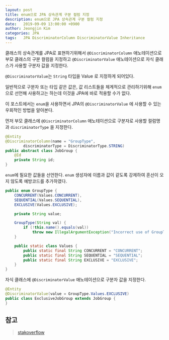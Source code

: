 ```yaml
---
layout: post
title: enum으로 JPA 상속관계 구분 컬럼 지정 
description: enum으로 JPA 상속관계 구분 컬럼 지정
date:   2019-09-09 13:00:00 +0900
author: Jeongjin Kim
categories: JPA
tags:	JPA DiscriminatorColumn DiscriminatorValue Inheritance
---
```


클래스의 상속관계를 JPA로 표현하기위해서 `@DiscriminatorColumn` 애노테이션으로 부모 클래스의 구분 컬럼을 지정하고 `@DiscriminatorValue` 애노테이션으로 자식 클래스가 사용할 구분자 값을 지정한다.

`@DiscriminatorValue`는 `String` 타입을 Value 로 지정하게 되어있다.

일반적으로 구분자 또는 타입 같은 값은, 값 리스트들을 체계적으로 관리하기위해 `enum` 으로 선언해 사용하고는 하는데 이것을 JPA에 바로 적용할 수가 없다.

이 포스트에서는 `enum`을 사용하면서 JPA의 `@DiscriminatorValue` 에 사용할 수 있는 우회적인 방법을 알아본다.

먼저 부모 클래스에 `@DiscriminatorColumn` 애노테이션으로 구분자로 사용할 컬럼명과 `discriminatorType` 을 지정한다.

```java
@Entity
@DiscriminatorColumn(name = "GroupType",
        discriminatorType = DiscriminatorType.STRING)
public abstract class JobGroup {
    @Id
    private String id;
}
```

`enum`에 필요한 값들을 선언한다. `enum` 생성자에 이름과 값이 같도록 강제하여 혼선이 오지 않도록 예방코드를 추가하였다.

```java
public enum GroupType {
    CONCURRENT(Values.CONCURRENT),
    SEQUENTIAL(Values.SEQUENTIAL),
    EXCLUSIVE(Values.EXCLUSIVE);

    private String value;

    GroupType(String val) {
        if (!this.name().equals(val))
            throw new IllegalArgumentException("Incorrect use of GroupType");
    }

    public static class Values {
        public static final String CONCURRENT = "CONCURRENT";
        public static final String SEQUENTIAL = "SEQUENTIAL";
        public static final String EXCLUSIVE = "EXCLUSIVE";
    }
}
```

자식 클래스에 `@DiscriminatorValue` 애노테이션으로 구분자 값을 지정한다.
```java
@Entity
@DiscriminatorValue(value = GroupType.Values.EXCLUSIVE)
public class ExclusiveJobGroup extends JobGroup {
}
```

## 참고
> [stakoverflow](https://stackoverflow.com/questions/3639225/single-table-inheritance-strategy-using-enums-as-discriminator-value)